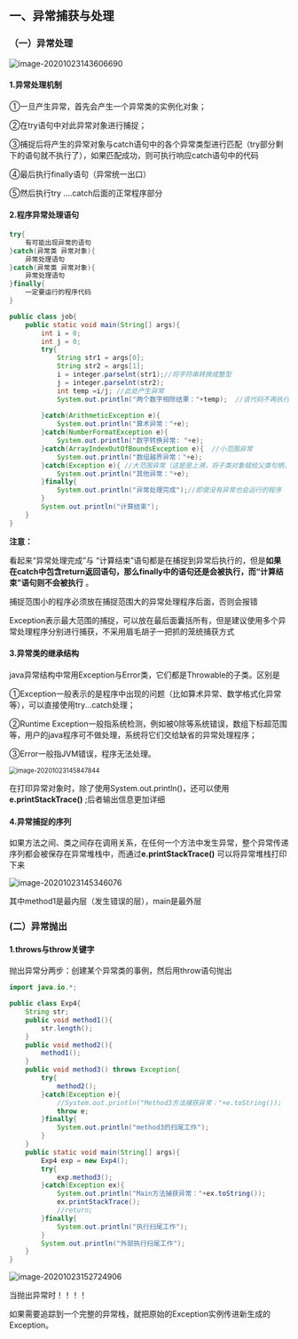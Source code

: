 ## 一、异常捕获与处理

### （一）异常处理

![image-20201023143606690](C:\Users\win10\AppData\Roaming\Typora\typora-user-images\image-20201023143606690.png) 

#### 1.异常处理机制

①一旦产生异常，首先会产生一个异常类的实例化对象；

②在try语句中对此异常对象进行捕捉；

③捕捉后将产生的异常对象与catch语句中的各个异常类型进行匹配（try部分剩下的语句就不执行了），如果匹配成功，则可执行响应catch语句中的代码

④最后执行finally语句（异常统一出口）

⑤然后执行try ....catch后面的正常程序部分

#### 2.程序异常处理语句

```java
try{
    有可能出现异常的语句
}catch(异常类 异常对象){
    异常处理语句
}catch(异常类 异常对象){
    异常处理语句
}finally{
    一定要运行的程序代码
}
```

```java
public class job{
    public static void main(String[] args){
        int i = 0;
        int j = 0;
        try{
            String str1 = args[0];
            String str2 = args[1];
            i = integer.parselnt(str1);//将字符串转换成整型
            j = integer.parselnt(str2);
            int temp =i/j; //此处产生异常
            System.out.println("两个数字相除结果："+temp);  //该代码不再执行
            
        }catch(ArithmeticException e){
            System.out.println("算术异常："+e);
        }catch(NumberFormatException e){
            System.out.println("数字转换异常: "+e);
        }catch(ArrayIndexOutOfBoundsException e){  //小范围异常
            System.out.println("数组越界异常："+e);
        }catch(Exception e){ //大范围异常（这是是上溯，将子类对象赋给父类句柄，任何子类错误都会被判断出来
            System.out.println("其他异常："+e);
        }finally{
            System.out.println("异常处理完成");//即使没有异常也会运行的程序
        }
        System.out.println("计算结束");
    }
}
```

**注意：** 

看起来“异常处理完成”与 “计算结束”语句都是在捕捉到异常后执行的，但是**如果在catch中包含return返回语句，那么finally中的语句还是会被执行，而“计算结束”语句则不会被执行** 。

捕捉范围小的程序必须放在捕捉范围大的异常处理程序后面，否则会报错

Exception表示最大范围的捕捉，可以放在最后面囊括所有，但是建议使用多个异常处理程序分别进行捕获，不采用眉毛胡子一把抓的笼统捕获方式

#### 3.异常类的继承结构

java异常结构中常用Exception与Error类，它们都是Throwable的子类。区别是

①Exception一般表示的是程序中出现的问题（比如算术异常、数学格式化异常等），可以直接使用try...catch处理；

②Runtime Exception一般指系统检测，例如被0除等系统错误，数组下标超范围等，用户的java程序可不做处理，系统将它们交给缺省的异常处理程序；

③Error一般指JVM错误，程序无法处理。

<img src="C:\Users\win10\AppData\Roaming\Typora\typora-user-images\image-20201023145847844.png" alt="image-20201023145847844" style="zoom:80%;" />  

在打印异常对象时，除了使用System.out.println()，还可以使用**e.printStackTrace()** ;后者输出信息更加详细

#### 4.异常捕捉的序列

如果方法之间、类之间存在调用关系，在任何一个方法中发生异常，整个异常传递序列都会被保存在异常堆栈中，而通过**e.printStackTrace()** 可以将异常堆栈打印下来

![image-20201023145346076](C:\Users\win10\AppData\Roaming\Typora\typora-user-images\image-20201023145346076.png) 

其中method1是最内层（发生错误的层），main是最外层

### (二）异常抛出

#### 1.throws与throw关键字

抛出异常分两步：创建某个异常类的事例，然后用throw语句抛出

```java
import java.io.*;

public class Exp4{
	String str;
	public void method1(){
		str.length();
	}
	public void method2(){
		method1();
	}
	public void method3() throws Exception{
		try{
			method2();
		}catch(Exception e){
			//System.out.println("Method3方法捕获异常："+e.toString());
			throw e;
		}finally{
            System.out.println("method3的扫尾工作");
        }
	}
	public static void main(String[] args){
		Exp4 exp = new Exp4();
		try{
			exp.method3();
		}catch(Exception ex){
			System.out.println("Main方法捕获异常："+ex.toString());
			ex.printStackTrace();
			//return;
		}finally{
			System.out.println("执行扫尾工作");
		}
		System.out.println("外部执行扫尾工作");
	}
}
```

![image-20201023152724906](C:\Users\win10\AppData\Roaming\Typora\typora-user-images\image-20201023152724906.png) 

当抛出异常时！！！！

如果需要追踪到一个完整的异常栈，就把原始的Exception实例传进新生成的Exception。

